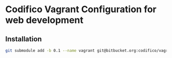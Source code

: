 Codifico Vagrant Configuration for web development
==================================================

Installation
------------

```bash
git submodule add -b 0.1 --name vagrant git@bitbucket.org:codifico/vagrantconfiguration.git vagrant
```


